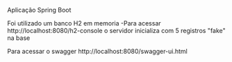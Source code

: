 Aplicação Spring Boot

Foi utilizado um banco H2 em memoria -Para acessar http://localhost:8080/h2-console o servidor inicializa com 5 registros "fake" na base

Para acessar o swagger http://localhost:8080/swagger-ui.html
